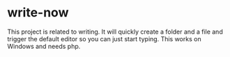# write-now
This project is related to writing. It will quickly create a folder and a file and trigger the default editor so you can just start typing. This works on Windows and needs php.
